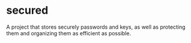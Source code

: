 # secured
A project that stores securely passwords and keys, as well as protecting them and organizing them as efficient as possible.
